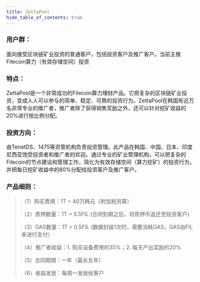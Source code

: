 ```yaml
---
title: ZettaPool
hide_table_of_contents: true
---
```


### 用户群：
面向接受区块链矿业投资的普通客户，包括投资客户及推广客户。当前主推Filecoin算力（有效存储空间）投资


### 特点：
ZettaPool是一个非常成功的Filecoin算力理财产品。它把复杂的区块链矿业投资，变成人人可以参与的简单、稳定、可靠的投资行为。ZettaPool在韩国有近万名非常专业的推广者，推广者除了获得销售奖励之外，还可以针对挖矿收益的20%进行按比例分配。

### 投资方向：
由TenetDS、1475等资管机构负责投资管理。此产品在韩国、中国、日本、印度尼西亚饱受投资者和推广者的欢迎。通过专业的矿业管理机构，可以把复杂的Filecoin的节点建设和管理工作，简化为有效存储空间（算力挖矿）的投资行为，并把每日挖矿收益中的80%分配给投资客户及推广客户。

### 产品细则：

> （1）购买费用：1T = 40万韩元（附加税另算）
>
> （2）质押数量：1T = 5.5FIL (合同到期之后，将质押币返还至投资客户)
>
> （3）GAS数量：1T = 0.5FIL (数据封装1次时，需要消耗GAS，GAS由FIL来进行支付）
>
> （4）推广者收益：1. 购买设备费用的35%；2. 每天产出奖励的20%
>
> （5）合同期限：一年（最长五年）
>
> （6）收益发放：每周一发放给客户